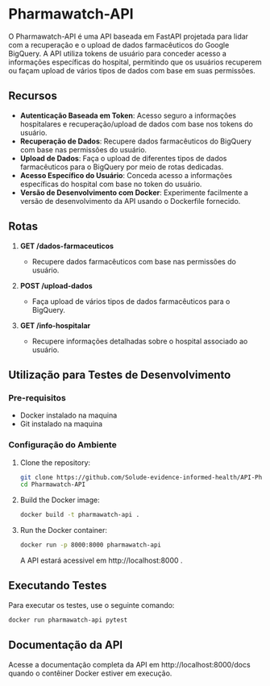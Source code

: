 # Pharmawatch-API

O Pharmawatch-API é uma API baseada em FastAPI projetada para lidar com a recuperação e o upload de dados farmacêuticos do Google BigQuery. A API utiliza tokens de usuário para conceder acesso a informações específicas do hospital, permitindo que os usuários recuperem ou façam upload de vários tipos de dados com base em suas permissões.

## Recursos

- **Autenticação Baseada em Token**: Acesso seguro a informações hospitalares e recuperação/upload de dados com base nos tokens do usuário.
- **Recuperação de Dados**: Recupere dados farmacêuticos do BigQuery com base nas permissões do usuário.
- **Upload de Dados**: Faça o upload de diferentes tipos de dados farmacêuticos para o BigQuery por meio de rotas dedicadas.
- **Acesso Específico do Usuário**: Conceda acesso a informações específicas do hospital com base no token do usuário.
- **Versão de Desenvolvimento com Docker**: Experimente facilmente a versão de desenvolvimento da API usando o Dockerfile fornecido.

## Rotas

1. **GET /dados-farmaceuticos**
   - Recupere dados farmacêuticos com base nas permissões do usuário.

2. **POST /upload-dados**
   - Faça upload de vários tipos de dados farmacêuticos para o BigQuery.

3. **GET /info-hospitalar**
   - Recupere informações detalhadas sobre o hospital associado ao usuário.

## Utilização para Testes de Desenvolvimento

### Pre-requisitos

- Docker instalado na maquina
- Git instalado na maquina

### Configuração do Ambiente

1. Clone the repository:

    ```bash
    git clone https://github.com/Solude-evidence-informed-health/API-Pharmawatch.git
    cd Pharmawatch-API
    ```

2. Build the Docker image:

    ```bash
    docker build -t pharmawatch-api .
    ```

3. Run the Docker container:

    ```bash
    docker run -p 8000:8000 pharmawatch-api
    ```

    A API estará acessivel em http://localhost:8000 .

## Executando Testes

Para executar os testes, use o seguinte comando:

```bash
docker run pharmawatch-api pytest
```

## Documentação da API

Acesse a documentação completa da API em http://localhost:8000/docs quando o contêiner Docker estiver em execução.